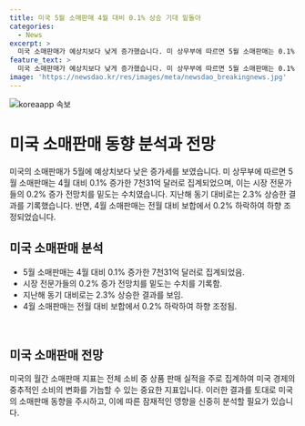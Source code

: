 ```yaml
---
title: 미국 5월 소매판매 4월 대비 0.1% 상승 기대 밑돌아
categories:
  - News
excerpt: >
  미국 소매판매가 예상치보다 낮게 증가했습니다. 미 상무부에 따르면 5월 소매판매는 0.1% 증가한 7천31억 달러로 집계되었는데, 이는 0.2% 증가를 예상한 다우존스 집계 전문가의 전망을 밑도는 수치입니다. 지난해 같은 달과 비교하면 2.3% 상승했으며, 4월 대비 하락하며 전월 대비 보합하기도 했습니다. 이 지표는 미국 경제의 중추인 소비의 변화를 가늠할 수 있는 중요한 지표입니다.
feature_text: >
  미국 소매판매가 예상치보다 낮게 증가했습니다. 미 상무부에 따르면 5월 소매판매는 0.1% 증가한 7천31억 달러로 집계되었는데, 이는 0.2% 증가를 예상한 다우존스 집계 전문가의 전망을 밑도는 수치입니다. 지난해 같은 달과 비교하면 2.3% 상승했으며, 4월 대비 하락하며 전월 대비 보합하기도 했습니다. 이 지표는 미국 경제의 중추인 소비의 변화를 가늠할 수 있는 중요한 지표입니다.
image: 'https://newsdao.kr/res/images/meta/newsdao_breakingnews.jpg'
---
```


<p><img src="https://newsdao.kr/res/images/meta/newsdao_breakingnews.jpg" alt="koreaapp 속보" /></p>

<h1>미국 소매판매 동향 분석과 전망</h1>

<p>미국의 소매판매가 5월에 예상치보다 낮은 증가세를 보였습니다. 미 상무부에 따르면 5월 소매판매는 4월 대비 0.1% 증가한 7천31억 달러로 집계되었으며, 이는 시장 전문가들의 0.2% 증가 전망치를 밑도는 수치였습니다. 지난해 동기 대비로는 2.3% 상승한 결과를 기록했습니다. 반면, 4월 소매판매는 전월 대비 보합에서 0.2% 하락하여 하향 조정되었습니다.</p>

<h2 data-ke-size="size26">미국 소매판매 분석</h2>

<ul>
    <li>5월 소매판매는 4월 대비 0.1% 증가한 7천31억 달러로 집계되었음.</li>
    <li>시장 전문가들의 0.2% 증가 전망치를 밑도는 수치를 기록함.</li>
    <li>지난해 동기 대비로는 2.3% 상승한 결과를 보임.</li>
    <li>4월 소매판매는 전월 대비 보합에서 0.2% 하락하여 하향 조정됨.</li>
</ul>

<p data-ke-size="size16">&nbsp;</p>

<h2 data-ke-size="size26">미국 소매판매 전망</h2>

<p>미국의 월간 소매판매 지표는 전체 소비 중 상품 판매 실적을 주로 집계하여 미국 경제의 중추적인 소비의 변화를 가늠할 수 있는 중요한 지표입니다. 이러한 결과를 토대로 미국의 소매판매 동향을 주시하고, 이에 따른 잠재적인 영향을 신중히 분석할 필요가 있습니다.</p>

